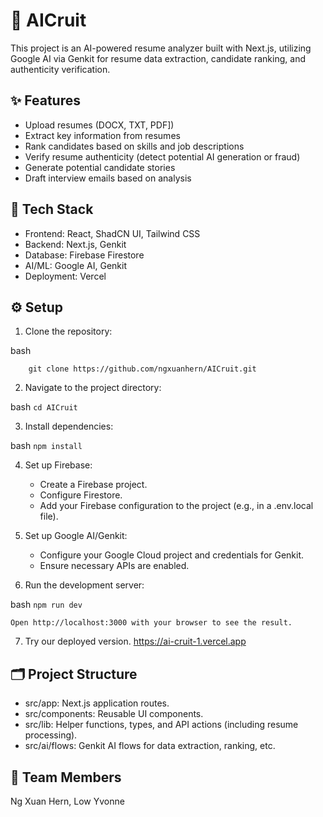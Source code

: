 # 🚀 AICruit

This project is an AI-powered resume analyzer built with Next.js, utilizing Google AI via Genkit for resume data extraction, candidate ranking, and authenticity verification.

## ✨ Features

- Upload resumes (DOCX, TXT, PDF])
- Extract key information from resumes
- Rank candidates based on skills and job descriptions
- Verify resume authenticity (detect potential AI generation or fraud)
- Generate potential candidate stories
- Draft interview emails based on analysis

## 🧰 Tech Stack

- Frontend: React, ShadCN UI, Tailwind CSS
- Backend: Next.js, Genkit
- Database: Firebase Firestore
- AI/ML: Google AI, Genkit
- Deployment: Vercel

## ⚙️ Setup

1.  Clone the repository:
   
bash
```
    git clone https://github.com/ngxuanhern/AICruit.git
```

2.  Navigate to the project directory:

    
bash
    ```cd AICruit```


3.  Install dependencies:

    
bash
    ```npm install```


4.  Set up Firebase:
    - Create a Firebase project.
    - Configure Firestore.
    - Add your Firebase configuration to the project (e.g., in a .env.local file).

5.  Set up Google AI/Genkit:
    - Configure your Google Cloud project and credentials for Genkit.
    - Ensure necessary APIs are enabled.

6.  Run the development server:

    
bash
    ```npm run dev```


    Open http://localhost:3000 with your browser to see the result.
7. Try our deployed version.
   https://ai-cruit-1.vercel.app
   
## 🗂️ Project Structure

- src/app: Next.js application routes.
- src/components: Reusable UI components.
- src/lib: Helper functions, types, and API actions (including resume processing).
- src/ai/flows: Genkit AI flows for data extraction, ranking, etc.
  
## 👥 Team Members
Ng Xuan Hern, Low Yvonne
